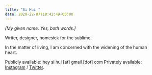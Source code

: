 ```yaml
---
title: "Si Hui "
date: 2020-22-07T18:42:49-05:00
---
```

*[My given name. Yes, both words.]*

Writer, designer, homesick for the sublime.

In the matter of living, I am concerned with the widening of the human heart.

Publicly available: hey si hui [at] gmail [dot] com
Privately available: [Instagram](http://instagram.com/sihui) / [Twitter](http://twitter.com/heysihui).
